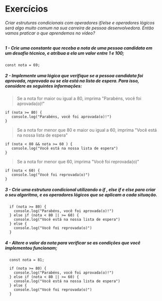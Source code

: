 # Exercícios 

###### Criar estruturas condicionais com operadores if/else e operadores lógicos será algo muito comum na sua carreira de pessoa desenvolvedora. Então vamos praticar o que aprendemos no vídeo?

##### 1 - Crie uma constante que receba a nota de uma pessoa candidata em um desafio técnico, e atribua a ela um valor entre 1 e 100;
```
const nota = 69;
```
##### 2 - Implemente uma lógica que verifique se a pessoa candidata foi aprovada, reprovada ou se ela está na lista de espera. Para isso, considere as seguintes informações:
 > Se a nota for maior ou igual a 80, imprima "Parabéns, você foi aprovada(o)!"
 
 ```
 if (nota >= 80) {
    console.log("Parabéns, você foi aprovada(o)!")
 }
 
 ```
 > Se a nota for menor que 80 e maior ou igual a 60, imprima "Você está na nossa lista de espera"

 ```
 if (nota < 80 && nota >= 60 ) {
    console.log("Você está na nossa lista de espera")
 }

 ```
 >Se a nota for menor que 60, imprima "Você foi reprovada(o)"

 ```
 if (nota < 60) {
    console.log("Você foi reprovada(o)")
 }
 ```
##### 3 - Crie uma estrutura condicional utilizando o if , else if e else para criar o seu algoritmo, e os operadores lógicos que se aplicam a cada situação.
```
  if (nota >= 80) {
    console.log("Parabéns, você foi aprovada(o)!")
  } else if (nota < 80 || >= 60) {
    console.log("Você está na nossa lista de espera")
  } else {
    console.log("Você foi reprovada(o)")
  }
```
##### 4 - Altere o valor da nota para verificar se as condições que você implementou funcionam;
```
  const nota = 81;

  if (nota >= 80) {
    console.log("Parabéns, você foi aprovada(o)!")
  } else if (nota < 80 || >= 60) {
    console.log("Você está na nossa lista de espera")
  } else {
    console.log("Você foi reprovada(o)")
  }

```